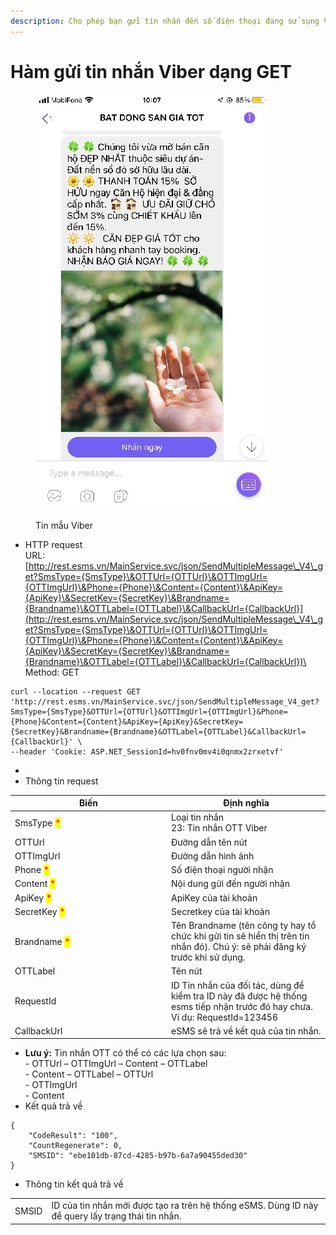 ```yaml
---
description: Cho phép bạn gửi tin nhắn đến số điện thoại đang sử sụng Viber
---
```


# Hàm gửi tin nhắn Viber dạng GET

<figure><img src="../../.gitbook/assets/z3805790275867_46e18e1f7da57a7b7dff1484f0d4e7c2.jpg" alt=""><figcaption><p>Tin mẫu Viber</p></figcaption></figure>

* HTTP request\
  URL: [http://rest.esms.vn/MainService.svc/json/SendMultipleMessage\_V4\_get?SmsType={SmsType}\&OTTUrl={OTTUrl}\&OTTImgUrl={OTTImgUrl}\&Phone={Phone}\&Content={Content}\&ApiKey={ApiKey}\&SecretKey={SecretKey}\&Brandname={Brandname}\&OTTLabel={OTTLabel}\&CallbackUrl={CallbackUrl}](http://rest.esms.vn/MainService.svc/json/SendMultipleMessage\_V4\_get?SmsType={SmsType}\&OTTUrl={OTTUrl}\&OTTImgUrl={OTTImgUrl}\&Phone={Phone}\&Content={Content}\&ApiKey={ApiKey}\&SecretKey={SecretKey}\&Brandname={Brandname}\&OTTLabel={OTTLabel}\&CallbackUrl={CallbackUrl})\
  Method: GET

```
curl --location --request GET 'http://rest.esms.vn/MainService.svc/json/SendMultipleMessage_V4_get?SmsType={SmsType}&OTTUrl={OTTUrl}&OTTImgUrl={OTTImgUrl}&Phone={Phone}&Content={Content}&ApiKey={ApiKey}&SecretKey={SecretKey}&Brandname={Brandname}&OTTLabel={OTTLabel}&CallbackUrl={CallbackUrl}' \
--header 'Cookie: ASP.NET_SessionId=hv0fnv0mv4i0qnmx2zrxetvf'
```

*
* Thông tin request

<table><thead><tr><th width="236">Biến</th><th>Định nghĩa</th></tr></thead><tbody><tr><td>SmsType <mark style="color:red;">*</mark></td><td>Loại tin nhắn<br>23: Tin nhắn OTT Viber</td></tr><tr><td>OTTUrl</td><td>Đường dẫn tên nút</td></tr><tr><td>OTTImgUrl</td><td>Đường dẫn hình ảnh</td></tr><tr><td>Phone <mark style="color:red;">*</mark></td><td>Số điện thoại người nhận</td></tr><tr><td>Content <mark style="color:red;">*</mark></td><td>Nội dung gửi đến người nhận</td></tr><tr><td>ApiKey <mark style="color:red;">*</mark></td><td>ApiKey của tài khoản</td></tr><tr><td>SecretKey <mark style="color:red;">*</mark></td><td>Secretkey của tài khoản</td></tr><tr><td>Brandname <mark style="color:red;">*</mark></td><td>Tên Brandname (tên công ty hay tổ chức khi gửi tin sẽ hiển thị trên tin nhắn đó). Chú ý: sẽ phải đăng ký trước khi sử dụng.</td></tr><tr><td>OTTLabel</td><td>Tên nút</td></tr><tr><td>RequestId</td><td>ID Tin nhắn của đối tác, dùng để kiểm tra ID này đã được hệ thống esms tiếp nhận trước đó hay chưa. <br>Ví dụ: RequestId=123456</td></tr><tr><td>CallbackUrl</td><td>eSMS sẽ trả về kết quả của tin nhắn.</td></tr></tbody></table>

* **Lưu ý:** Tin nhắn OTT có thể có các lựa chọn sau:\
  \- OTTUrl – OTTImgUrl – Content – OTTLabel\
  \- Content – OTTLabel – OTTUrl\
  \- OTTImgUrl\
  \- Content
* Kết quả trả về

```
{
    "CodeResult": "100",
    "CountRegenerate": 0,
    "SMSID": "ebe101db-87cd-4285-b97b-6a7a90455ded30"
}
```

* Thông tin kết quả trả về

|       |                                                                                                   |
| ----- | ------------------------------------------------------------------------------------------------- |
| SMSID | ID của tin nhắn mới được tạo ra trên hệ thống eSMS. Dùng ID này để query lấy trạng thái tin nhắn. |
